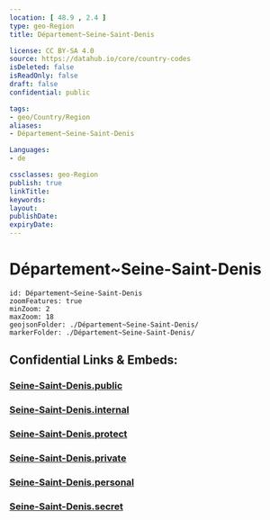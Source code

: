```yaml
---
location: [ 48.9 , 2.4 ] 
type: geo-Region
title: Département~Seine-Saint-Denis

license: CC BY-SA 4.0
source: https://datahub.io/core/country-codes
isDeleted: false
isReadOnly: false
draft: false
confidential: public

tags:
- geo/Country/Region
aliases:
- Département~Seine-Saint-Denis

Languages:
- de

cssclasses: geo-Region
publish: true
linkTitle: 
keywords: 
layout: 
publishDate: 
expiryDate: 
---
```


# Département~Seine-Saint-Denis

```leaflet
id: Département~Seine-Saint-Denis
zoomFeatures: true 
minZoom: 2 
maxZoom: 18
geojsonFolder: ./Département~Seine-Saint-Denis/
markerFolder: ./Département~Seine-Saint-Denis/
```


## Confidential Links & Embeds: 

### [Seine-Saint-Denis.public](/_public/\Earth\Continent\Europe\Europe~West\France\regions~France\Île-de-France\departments~Île-de-FranceSeine-Saint-Denis.public.md) 

### [Seine-Saint-Denis.internal](/_internal/\Earth\Continent\Europe\Europe~West\France\regions~France\Île-de-France\departments~Île-de-FranceSeine-Saint-Denis.internal.md) 

### [Seine-Saint-Denis.protect](/_protect/\Earth\Continent\Europe\Europe~West\France\regions~France\Île-de-France\departments~Île-de-FranceSeine-Saint-Denis.protect.md) 

### [Seine-Saint-Denis.private](/_private/\Earth\Continent\Europe\Europe~West\France\regions~France\Île-de-France\departments~Île-de-FranceSeine-Saint-Denis.private.md) 

### [Seine-Saint-Denis.personal](/_personal/\Earth\Continent\Europe\Europe~West\France\regions~France\Île-de-France\departments~Île-de-FranceSeine-Saint-Denis.personal.md) 

### [Seine-Saint-Denis.secret](/_secret/\Earth\Continent\Europe\Europe~West\France\regions~France\Île-de-France\departments~Île-de-FranceSeine-Saint-Denis.secret.md)

